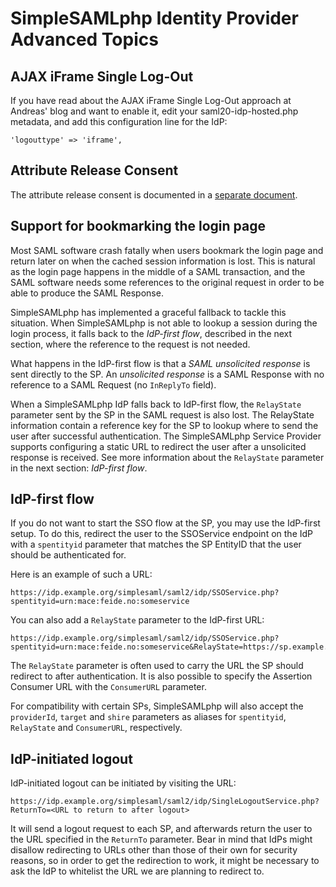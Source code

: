 SimpleSAMLphp Identity Provider Advanced Topics
===============================================

<!-- 
	This file is written in Markdown syntax. 
	For more information about how to use the Markdown syntax, read here:
	http://daringfireball.net/projects/markdown/syntax
-->


<!-- {{TOC}} -->

AJAX iFrame Single Log-Out
--------------------------

If you have read about the AJAX iFrame Single Log-Out approach at Andreas' blog and want to enable it, edit your saml20-idp-hosted.php metadata, and add this configuration line for the IdP:

	'logouttype' => 'iframe',


Attribute Release Consent
-------------------------

The attribute release consent is documented in a [separate document](./consent:consent).


Support for bookmarking the login page
--------------------------------------

Most SAML software crash fatally when users bookmark the login page and return later on when the cached session information is lost. This is natural as the login page happens in the middle of a SAML transaction, and the SAML software needs some references to the original request in order to be able to produce the SAML Response.

SimpleSAMLphp has implemented a graceful fallback to tackle this situation. When SimpleSAMLphp is not able to lookup a session during the login process, it falls back to the *IdP-first flow*, described in the next section, where the reference to the request is not needed.

What happens in the IdP-first flow is that a *SAML unsolicited response* is sent directly to the SP. An *unsolicited response* is a SAML Response with no reference to a SAML Request (no `InReplyTo` field). 

When a SimpleSAMLphp IdP falls back to IdP-first flow, the `RelayState` parameter sent by the SP in the SAML request is also lost. The RelayState information contain a reference key for the SP to lookup where to send the user after successful authentication. The SimpleSAMLphp Service Provider supports configuring a static URL to redirect the user after a unsolicited response is received. See more information about the `RelayState` parameter in the next section: *IdP-first flow*.


IdP-first flow
--------------

If you do not want to start the SSO flow at the SP, you may use the IdP-first setup. To do this, redirect the user to the SSOService endpoint on the IdP with a `spentityid` parameter that matches the SP EntityID that the user should be authenticated for.

Here is an example of such a URL:

	https://idp.example.org/simplesaml/saml2/idp/SSOService.php?spentityid=urn:mace:feide.no:someservice

You can also add a `RelayState` parameter to the IdP-first URL:

	https://idp.example.org/simplesaml/saml2/idp/SSOService.php?spentityid=urn:mace:feide.no:someservice&RelayState=https://sp.example.org/somepage

The `RelayState` parameter is often used to carry the URL the SP should redirect to after authentication. It is also possible to specify the Assertion
Consumer URL with the `ConsumerURL` parameter.

For compatibility with certain SPs, SimpleSAMLphp will also accept the
`providerId`, `target` and `shire` parameters as aliases for `spentityid`,
`RelayState` and `ConsumerURL`, respectively.


IdP-initiated logout
--------------------

IdP-initiated logout can be initiated by visiting the URL:

    https://idp.example.org/simplesaml/saml2/idp/SingleLogoutService.php?ReturnTo=<URL to return to after logout>

It will send a logout request to each SP, and afterwards return the user to the URL specified in the `ReturnTo` parameter. Bear in mind that IdPs might disallow redirecting to URLs other than those of their own for security reasons, so in order to get the redirection to work, it might be necessary to ask the IdP to whitelist the URL we are planning to redirect to.
